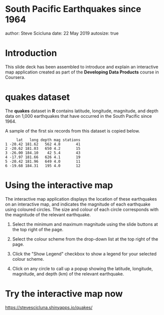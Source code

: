 South Pacific Earthquakes since 1964
========================================================
author: Steve Scicluna
date: 22 May 2019
autosize: true

Introduction
========================================================

This slide deck has been assembled to introduce and explain an interactive map application created as part of the **Developing Data Products** course in Coursera.

quakes dataset
========================================================

The **quakes** dataset in **R** contains latitude, longitude, magnitude, and depth data on 1,000 earthquakes that have occurred in the South Pacific since 1964.

A sample of the first six records from this dataset is copied below.


```
     lat   long depth mag stations
1 -20.42 181.62   562 4.8       41
2 -20.62 181.03   650 4.2       15
3 -26.00 184.10    42 5.4       43
4 -17.97 181.66   626 4.1       19
5 -20.42 181.96   649 4.0       11
6 -19.68 184.31   195 4.0       12
```

Using the interactive map
========================================================

The interactive map application displays the location of these earthquakes on an interactive map, and indicates the magnitude of each earthquake using coloured circles. The size and colour of each circle corresponds with the magnitude of the relevant earthquake.

1. Select the minimum and maximum magnitude using the slide buttons at the top right of the page.

2. Select the colour scheme from the drop-down list at the top right of the page.

3. Click the "Show Legend" checkbox to show a legend for your selected colour scheme.

4. Click on any circle to call up a popup showing the latitude, longitude, magnitude, and depth (km) of the relevant earthquake.

Try the interactive map now
========================================================

https://stevescicluna.shinyapps.io/quakes/

